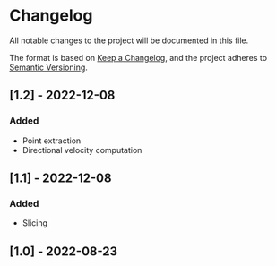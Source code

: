 # Changelog

All notable changes to the project will be documented in this file.

The format is based on [Keep a Changelog](https://keepachangelog.com/en/1.0.0/),
and the project adheres to [Semantic Versioning](https://semver.org/spec/v2.0.0.html).

## [1.2] - 2022-12-08
### Added
- Point extraction
- Directional velocity computation

## [1.1] - 2022-12-08
### Added
- Slicing

## [1.0] - 2022-08-23

